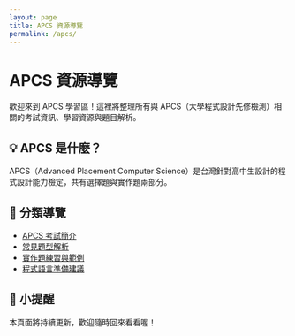 ```yaml
---
layout: page
title: APCS 資源導覽
permalink: /apcs/
---
```


# APCS 資源導覽

歡迎來到 APCS 學習區！這裡將整理所有與 APCS（大學程式設計先修檢測）相關的考試資訊、學習資源與題目解析。

## 💡 APCS 是什麼？
APCS（Advanced Placement Computer Science）是台灣針對高中生設計的程式設計能力檢定，共有選擇題與實作題兩部分。

## 🧭 分類導覽
- [APCS 考試簡介](#)
- [常見題型解析](#)
- [實作題練習與範例](#)
- [程式語言準備建議](#)

## 📌 小提醒
本頁面將持續更新，歡迎隨時回來看看喔！
